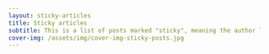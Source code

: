 ```yaml
---
layout: sticky-articles
title: Sticky articles
subtitle: This is a list of posts marked "sticky", meaning the author likes to refer to them regularly.
cover-img: /assets/img/cover-img-sticky-posts.jpg
---
```



